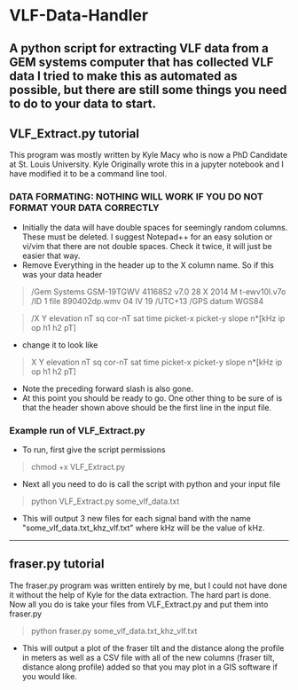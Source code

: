 # VLF-Data-Handler
A python script for extracting VLF data from a GEM systems computer that has collected VLF data I tried to make this as automated as possible, but there are 
still some things you need to do to your data to start. 
 ----------------------------------------------------------------------------------------------------------------------------------------------------------------

## VLF_Extract.py tutorial 
This program was mostly written by Kyle Macy who is now a PhD Candidate at St. Louis University. Kyle Originally wrote this in a jupyter notebook and I have modified it to be a command line tool. 
### DATA FORMATING: NOTHING WILL WORK IF YOU DO NOT FORMAT YOUR DATA CORRECTLY
* Initially the data will have double spaces for seemingly random columns. These must be deleted. I suggest Notepad++ for an easy solution or vi/vim
that there are not double spaces. Check it twice, it will just be easier that way. 
* Remove Everything in the header up to the X column name. So if this was your data header
>/Gem Systems GSM-19TGWV 4116852 v7.0 28 X 2014 M t-ewv10l.v7o                       
>/ID 1 file 890402dp.wmv 04 IV 19
>/UTC+13
>/GPS datum WGS84   

>/X Y elevation nT sq cor-nT sat time picket-x picket-y slope n*[kHz ip op h1 h2 pT]
* change it to look like 
>X Y elevation nT sq cor-nT sat time picket-x picket-y slope n*[kHz ip op h1 h2 pT]
* Note the preceding forward slash is also gone. 
* At this point you should be ready to go. One other thing to be sure of is that the header shown above should be the first line in the input file. 

### Example run of VLF_Extract.py
* To run, first give the script permissions 
>chmod +x VLF_Extract.py
* Next all you need to do is call the script with python and your input file
>python VLF_Extract.py some_vlf_data.txt
* This will output 3 new files for each signal band with the name "some_vlf_data.txt_khz_vlf.txt" where kHz will be the value of kHz.

 ----------------------------------------------------------------------------------------------------------------------------------------------------------------
 

## fraser.py tutorial
The fraser.py program was written entirely by me, but I could not have done it without the help of Kyle for the data extraction. The hard part is done. Now all you do is take your files from VLF_Extract.py and put them into fraser.py
>python fraser.py some_vlf_data.txt_khz_vlf.txt 
* This will output a plot of the fraser tilt and the distance along the profile in meters as well as a CSV file with all of the new columns (fraser tilt, distance along profile) added so that you may plot in a GIS software if you would like. 




